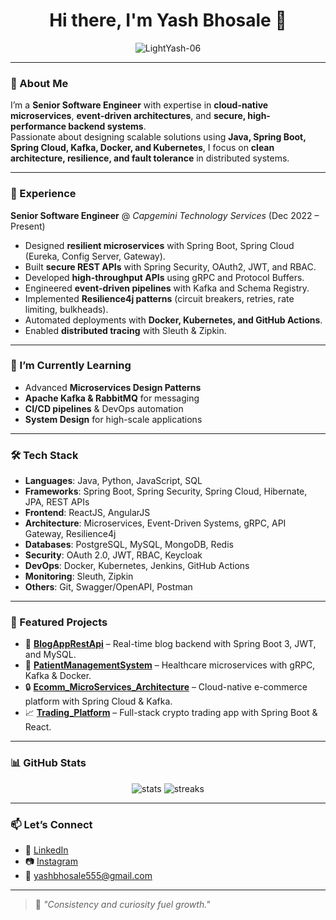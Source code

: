 <h1 align="center">Hi there, I'm Yash Bhosale 👋</h1>

<p align="center">
  <img src="https://komarev.com/ghpvc/?username=LightYash-06&label=Profile%20views&color=0e75b6&style=flat" alt="LightYash-06" />
</p>

---

### 🚀 About Me

I’m a **Senior Software Engineer** with expertise in **cloud-native microservices**, **event-driven architectures**, and **secure, high-performance backend systems**.  
Passionate about designing scalable solutions using **Java, Spring Boot, Spring Cloud, Kafka, Docker, and Kubernetes**, I focus on **clean architecture, resilience, and fault tolerance** in distributed systems.

---

### 💼 Experience

**Senior Software Engineer** @ *Capgemini Technology Services* (Dec 2022 – Present)  
- Designed **resilient microservices** with Spring Boot, Spring Cloud (Eureka, Config Server, Gateway).  
- Built **secure REST APIs** with Spring Security, OAuth2, JWT, and RBAC.  
- Developed **high-throughput APIs** using gRPC and Protocol Buffers.  
- Engineered **event-driven pipelines** with Kafka and Schema Registry.  
- Implemented **Resilience4j patterns** (circuit breakers, retries, rate limiting, bulkheads).  
- Automated deployments with **Docker, Kubernetes, and GitHub Actions**.  
- Enabled **distributed tracing** with Sleuth & Zipkin.  

---

### 🌱 I’m Currently Learning

- Advanced **Microservices Design Patterns**  
- **Apache Kafka & RabbitMQ** for messaging  
- **CI/CD pipelines** & DevOps automation  
- **System Design** for high-scale applications  

---

### 🛠️ Tech Stack

- **Languages**: Java, Python, JavaScript, SQL  
- **Frameworks**: Spring Boot, Spring Security, Spring Cloud, Hibernate, JPA, REST APIs  
- **Frontend**: ReactJS, AngularJS  
- **Architecture**: Microservices, Event-Driven Systems, gRPC, API Gateway, Resilience4j  
- **Databases**: PostgreSQL, MySQL, MongoDB, Redis  
- **Security**: OAuth 2.0, JWT, RBAC, Keycloak  
- **DevOps**: Docker, Kubernetes, Jenkins, GitHub Actions  
- **Monitoring**: Sleuth, Zipkin  
- **Others**: Git, Swagger/OpenAPI, Postman  

---

### 📌 Featured Projects

- 🔐 [**BlogAppRestApi**](https://github.com/LightYash-06/BlogAppRestApi) – Real-time blog backend with Spring Boot 3, JWT, and MySQL.  
- 📇 [**PatientManagementSystem**](https://github.com/LightYash-06/PatientManagementSystem) – Healthcare microservices with gRPC, Kafka & Docker.  
- 🔒 [**Ecomm_MicroServices_Architecture**](https://github.com/LightYash-06/Ecommerce_MicroServicesArchitecture) – Cloud-native e-commerce platform with Spring Cloud & Kafka.  
- 📈 [**Trading_Platform**](https://github.com/LightYash-06/Trading_Platform) – Full-stack crypto trading app with Spring Boot & React.  

---

### 📊 GitHub Stats

<p align="center">
  <img src="https://github-readme-stats.vercel.app/api?username=LightYash-06&show_icons=true&theme=radical" alt="stats" />
  <img src="https://github-readme-streak-stats.herokuapp.com/?user=LightYash-06&theme=radical" alt="streaks" />
</p>

---

### 📫 Let’s Connect

- 💼 [LinkedIn](https://www.linkedin.com/in/yash-bhosale-22ba351ab/)  
- 📷 [Instagram](https://www.instagram.com/light_yash)  
- 📧 yashbhosale555@gmail.com  

---

> 🧠 *"Consistency and curiosity fuel growth."*
